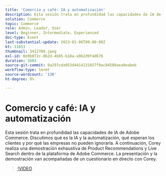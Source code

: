 ```yaml
---
title: 'Comercio y café: IA y automatización'
description: Esta sesión trata en profundidad las capacidades de IA de Adobe Commerce. Discutimos qué es la IA y la automatización, qué esperan los clientes y por qué las empresas no pueden ignorarla. A continuación, Corey realiza una demostración exhaustiva de Product Recommendations y Live Search dentro de la plataforma de Adobe Commerce. La presentación y la demostración van acompañadas de un cuestionario en directo con Corey.
solution: Commerce
topic: Commerce
role: Admin, Leader, User
level: Beginner, Intermediate, Experienced
doc-type: Event
last-substantial-update: 2023-01-06T00:00:00Z
kt: 11653
thumbnail: 3412709.jpeg
exl-id: 0e9b072c-8b2d-4b85-b18a-a962d9f4d676
duration: 3603
source-git-commit: 9a297cda953d4414131657f9ac84580aea0eabeb
workflow-type: tm+mt
source-wordcount: '130'
ht-degree: 0%

---
```


# Comercio y café: IA y automatización

Esta sesión trata en profundidad las capacidades de IA de Adobe Commerce. Discutimos qué es la IA y la automatización, qué esperan los clientes y por qué las empresas no pueden ignorarla. A continuación, Corey realiza una demostración exhaustiva de Product Recommendations y Live Search dentro de la plataforma de Adobe Commerce. La presentación y la demostración van acompañadas de un cuestionario en directo con Corey.

>[!VIDEO](https://video.tv.adobe.com/v/3412709/?quality=12&learn=on)
